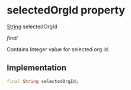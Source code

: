 


# selectedOrgId property







[String](https://api.flutter.dev/flutter/dart-core/String-class.html) selectedOrgId
  
_<span class="feature">final</span>_



<p>Contains Integer value for selected org id.</p>



## Implementation

```dart
final String selectedOrgId;
```







